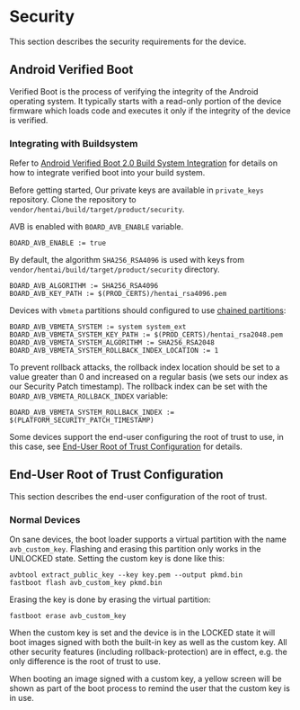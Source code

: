 # Security

This section describes the security requirements for the device.

## Android Verified Boot

Verified Boot is the process of verifying the integrity of the Android operating system.
It typically starts with a read-only portion of the device firmware which loads
code and executes it only if the integrity of the device is verified.

### Integrating with Buildsystem

Refer to [Android Verified Boot 2.0 Build System Integration](https://android.googlesource.com/platform/external/avb/+/refs/tags/android-11.0.0_r39/README.md#build-system-integration) for details on how to integrate verified boot into your build system.

Before getting started, Our private keys are available in `private_keys` repository. Clone the repository to `vendor/hentai/build/target/product/security`.

AVB is enabled with `BOARD_AVB_ENABLE` variable.

``` Blueprint
BOARD_AVB_ENABLE := true
```

By default, the algorithm `SHA256_RSA4096` is used with keys from `vendor/hentai/build/target/product/security` directory.

``` Blueprint
BOARD_AVB_ALGORITHM := SHA256_RSA4096
BOARD_AVB_KEY_PATH := $(PROD_CERTS)/hentai_rsa4096.pem
```

Devices with `vbmeta` partitions should configured to use [chained partitions](https://android.googlesource.com/platform/external/avb/+/refs/tags/android-11.0.0_r39/README.md#chained-partitions):

``` Blueprint
BOARD_AVB_VBMETA_SYSTEM := system system_ext
BOARD_AVB_VBMETA_SYSTEM_KEY_PATH := $(PROD_CERTS)/hentai_rsa2048.pem
BOARD_AVB_VBMETA_SYSTEM_ALGORITHM := SHA256_RSA2048
BOARD_AVB_VBMETA_SYSTEM_ROLLBACK_INDEX_LOCATION := 1
```

To prevent rollback attacks, the rollback index location should be set to a value greater than 0 and increased on a regular basis (we sets our index as our Security Patch timestamp). The rollback index can be set with the `BOARD_AVB_VBMETA_ROLLBACK_INDEX` variable:

``` Blueprint
BOARD_AVB_VBMETA_SYSTEM_ROLLBACK_INDEX := $(PLATFORM_SECURITY_PATCH_TIMESTAMP)
```

Some devices support the end-user configuring the root of trust to use, in this case, see [End-User Root of Trust Configuration](#end-user-root-of-trust-configuration) for details.

## End-User Root of Trust Configuration

This section describes the end-user configuration of the root of trust.

### Normal Devices

On sane devices, the boot loader supports a virtual partition with the name `avb_custom_key`. Flashing and erasing this partition only works in the UNLOCKED state. Setting the custom key is done like this:

``` Blueprint
avbtool extract_public_key --key key.pem --output pkmd.bin
fastboot flash avb_custom_key pkmd.bin
```

Erasing the key is done by erasing the virtual partition:

``` Blueprint
fastboot erase avb_custom_key
```

When the custom key is set and the device is in the LOCKED state it will boot images signed with both the built-in key as well as the custom key. All other security features (including rollback-protection) are in effect, e.g. the only difference is the root of trust to use.

When booting an image signed with a custom key, a yellow screen will be shown as part of the boot process to remind the user that the custom key is in use.
